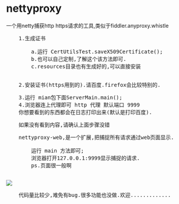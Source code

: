 # nettyproxy
一个用netty捕获http https请求的工具,类似于fiddler.anyproxy.whistle
<pre>
    1.生成证书
    <blockqute>
        a.运行 CertUtilsTest.saveX509Certificate();
        b.也可以自己定制,了解这个该方法即可.
        c.resources目录也有生成好的,可以直接安装
    </blockqute>
</pre>
<pre>
    2.安装证书(https用到的).请百度.firefox会比较特别的.
</pre>
<pre>
    3.运行 mian包下面ServerMain.main();
    4.浏览器连上代理即可 http 代理 默认端口 9999
    你想要看到的东西都会在日志打印出来(默认是打印百度).
</pre>
<pre>
    如果没有看到内容,请确认上面步骤没错
</pre>
<pre>
    nettyproxy-web,是一个扩展,把捕捉所有请求通过web页面显示.
    
        运行 main 方法即可;
        浏览器打开127.0.0.1:9999显示捕捉的请求.
        ps.页面很一般啊
        
</pre>
![](http://bbs1.people.com.cn/postImages/Y0/99/46/90/87/1531579895943.png)
<pre>
    代码量比较少,难免有bug.很多功能也没做.欢迎.............
</pre>